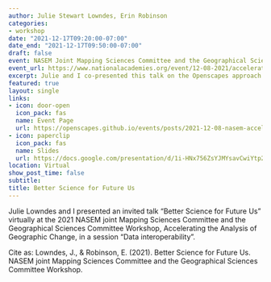```yaml
---
author: Julie Stewart Lowndes, Erin Robinson
categories:
- workshop
date: "2021-12-17T09:20:00-07:00"
date_end: "2021-12-17T09:50:00-07:00"  
draft: false
event: NASEM Joint Mapping Sciences Committee and the Geographical Sciences Committee Workshop (2021)
event_url: https://www.nationalacademies.org/event/12-08-2021/accelerating-the-analysis-of-geographic-change
excerpt: Julie and I co-presented this talk on the Openscapes approach and how it can further geospatial data interoperability. 
featured: true
layout: single
links:
- icon: door-open
  icon_pack: fas
  name: Event Page
  url: https://openscapes.github.io/events/posts/2021-12-08-nasem-accelerating-analysis-geographic-change/
- icon: paperclip
  icon_pack: fas
  name: Slides
  url: https://docs.google.com/presentation/d/1i-HNx756ZsYJMYsavCwiYtp2hbQX6vNyZ6lwVdKJyzQ/edit#slide=id.gf7194cc3cb_0_6
location: Virtual 
show_post_time: false
subtitle:
title: Better Science for Future Us
---
```


Julie Lowndes and I presented an invited talk “Better Science for Future Us” virtually at the 2021 NASEM joint Mapping Sciences Committee and the Geographical Sciences Committee Workshop, Accelerating the Analysis of Geographic Change, in a session “Data interoperability”.


Cite as: Lowndes, J., & Robinson, E. (2021). Better Science for Future Us. NASEM joint Mapping Sciences Committee and the Geographical Sciences Committee Workshop.
